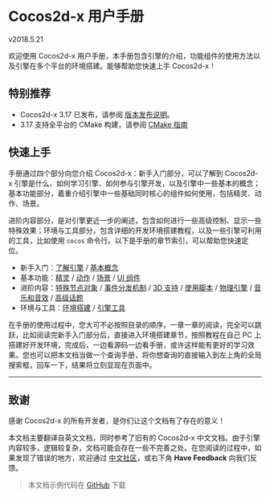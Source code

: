 # Cocos2d-x 用户手册

v2018.5.21

欢迎使用 Cocos2d-x 用户手册，本手册包含引擎的介绍，功能组件的使用方法以及引擎在多个平台的环境搭建。能够帮助您快速上手 Cocos2d-x！

## 特别推荐

- Cocos2d-x 3.17 已发布，请参阅 [版本发布说明](//www.cocos.com/1462)。
- 3.17 支持全平台的 CMake 构建，请参阅 [CMake 指南](installation/CMake-Guide.md)

## 快速上手

手册通过四个部分向您介绍 Cocos2d-x：新手入门部分，可以了解到 Cocos2d-x 引擎是什么、如何学习引擎、如何参与引擎开发，以及引擎中一些基本的概念；基本功能部分，着重介绍引擎中一些基础同时核心的组件如何使用，包括精灵、动作、场景。

进阶内容部分，是对引擎更近一步的阐述，包含如何进行一些高级控制、显示一些特殊效果；环境与工具部分，包含详细的开发环境搭建教程，以及一些引擎可利用的工具，比如使用 `cocos` 命令行。以下是手册的章节索引，可以帮助您快速定位。

- 新手入门：[了解引擎](about/index.md) / [基本概念](basic_concepts/index.md)
- 基本功能：[精灵](sprites/index.md) / [动作](actions/index.md) / [场景](scenes/index.md)
 / [UI 组件](ui_components/index.md)
- 进阶内容：[特殊节点对象](other_node_types/index.md) / [事件分发机制](event_dispatcher/index.md) / [3D 支持](3d/index.md) / [使用脚本](scripting/index.md) / [物理引擎](physics/index.md) / [音乐和音效](audio/index.md) / [高级话题](advanced_topics/index.md)
- 环境与工具：[环境搭建](installation/index.md) / [引擎工具](editors_and_tools/cocosCLTool.md)

在手册的使用过程中，您大可不必按照目录的顺序，一章一章的阅读，完全可以跳跃，比如阅读完新手入门部分后，直接进入环境搭建章节，按照教程在自己 PC 上搭建好开发环境，完成后，一边看源码一边看手册，或许这样能有更好的学习效果。您也可以把本文档当做一个查询手册，将你想查询的直接输入到左上角的全局搜索框，回车一下，结果将立刻显现在页面中。

---

## 致谢

感谢 Cocos2d-x 的所有开发者，是你们让这个文档有了存在的意义！

本文档主要翻译自英文文档，同时参考了旧有的 Cocos2d-x 中文文档。由于引擎内容较多，逻辑较复杂，文档可能会存在一些不完善之处。在您阅读的过程中，如果发现了错误的地方，欢迎通过 [中文社区](//forum.cocos.com/c/cocos2d-x)，或右下角 __Have Feedback__ 向我们反馈。

> 本文档示例代码在 [GitHub](https://github.com/chukong/programmers-guide-samples) 下载
